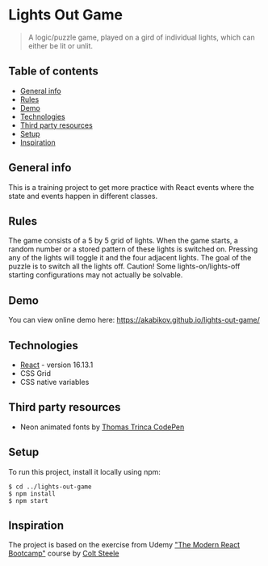 # Lights Out Game
> A logic/puzzle game, played on a gird of individual lights, which can either be lit or unlit.

## Table of contents
* [General info](#general-info)
* [Rules](#rules)
* [Demo](#demo)
* [Technologies](#technologies)
* [Third party resources](#third-party-resources)
* [Setup](#setup)
* [Inspiration](#inspiration)

## General info
This is a training project to get more practice with React events where the state and events happen in different classes.

## Rules
The game consists of a 5 by 5 grid of lights. When the game starts, a random number or a stored pattern of these lights is switched on. Pressing any of the lights will toggle it and the four adjacent lights. The goal of the puzzle is to switch all the lights off.
Caution! Some lights-on/lights-off starting configurations may not actually be solvable.

## Demo
You can view online demo here: https://akabikov.github.io/lights-out-game/

## Technologies
* [React](https://reactjs.org/) - version 16.13.1
* CSS Grid
* CSS native variables

## Third party resources
* Neon animated fonts by [Thomas Trinca CodePen](https://codepen.io/Trinca/pen/NAvpWa)

## Setup
To run this project, install it locally using npm:

```shell
$ cd ../lights-out-game
$ npm install
$ npm start
```

## Inspiration
The project is based on the exercise from Udemy ["The Modern React Bootcamp"](https://www.udemy.com/course/modern-react-bootcamp/) course by [Colt Steele](https://www.youtube.com/c/ColtSteeleCode)
